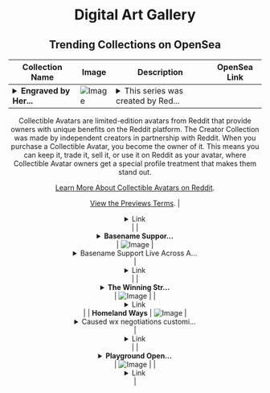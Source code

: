 <div align="center">

# Digital Art Gallery

## Trending Collections on OpenSea

| Collection Name                       | Image                                                                                     | Description                       | OpenSea Link                                                                                          |
|---------------------------------------|-------------------------------------------------------------------------------------------|-----------------------------------|--------------------------------------------------------------------------------------------------------|
| **<details><summary>Engraved by Her...</summary>Engraved by Hermit Gamesmiths x Reddit Collectible Avatars</details>** | ![Image](https://i.seadn.io/s/raw/files/86e2403c844742f8f339db8a271740c6.png?w=500&auto=format?w=200&auto=format) | <details><summary>This series was created by Red...</summary>This series was created by Reddit user Hermit Gamesmiths as a part of the Collectible Avatars Creator Program. You can [check out the creator's profile on Reddit](https://www.reddit.com/user/andhegames/).

Collectible Avatars are limited-edition avatars from Reddit that provide owners with unique benefits on the Reddit platform. The Creator Collection was made by independent creators in partnership with Reddit. When you purchase a Collectible Avatar, you become the owner of it. This means you can keep it, trade it, sell it, or use it on Reddit as your avatar, where Collectible Avatar owners get a special profile treatment that makes them stand out.

[Learn More About Collectible Avatars on Reddit](https://reddithelp.com/hc/en-us/articles/6213835889044).

[View the Previews Terms](https://www.redditinc.com/policies/previews-terms).</details> | <details><summary>Link</summary>[Engraved by Hermit Gamesmiths x Reddit Collectible Avatars](https://opensea.io/collection/engraved-by-hermit-gamesmiths-x-reddit-collectible)</details> |
| **<details><summary>Basename Suppor...</summary>Basename Support Live Across All Unlock Labs Apps</details>** | ![Image](https://i.seadn.io/s/raw/files/c66f40e05beebe298cd8f41bad0bb72c.webp?w=500&auto=format?w=200&auto=format) | <details><summary>Basename Support Live Across A...</summary>Basename Support Live Across All Unlock Labs Apps

Read the full post on Paragraph: https://paragraph.xyz/@unlockprotocol/basenames-unlock</details> | <details><summary>Link</summary>[Basename Support Live Across All Unlock Labs Apps](https://opensea.io/collection/basename-support-live-across-all-unlock-labs-apps)</details> |
| **<details><summary>The Winning Str...</summary>The Winning Strike featuring Pudgy Penguins & CD Castellón</details>** | ![Image](https://i.seadn.io/s/raw/files/a7263c61c0a0fa47b6234ed076102f13.png?w=500&auto=format?w=200&auto=format) |  | <details><summary>Link</summary>[The Winning Strike featuring Pudgy Penguins & CD Castellón](https://opensea.io/collection/the-winning-strike-featuring-pudgy-penguins-cd-cas)</details> |
| **Homeland Ways** | ![Image](https://i.seadn.io/s/raw/files/2feca81cfbc0bcb052d36502f9194f71.jpg?w=500&auto=format?w=200&auto=format) | <details><summary>Caused wx negotiations customi...</summary>Caused wx negotiations customized default nut bathroom soa minority</details> | <details><summary>Link</summary>[Homeland Ways](https://opensea.io/collection/homeland-ways)</details> |
| **<details><summary>Playground Open...</summary>Playground Open Ticketing Ecosystem Event 12112</details>** | ![Image](https://i.seadn.io/s/raw/files/ad4b567b5e819f5eb9dc8588aeb6896f.png?w=500&auto=format?w=200&auto=format) |  | <details><summary>Link</summary>[Playground Open Ticketing Ecosystem Event 12112](https://opensea.io/collection/playground-open-ticketing-ecosystem-event-12112)</details> |

</div>
